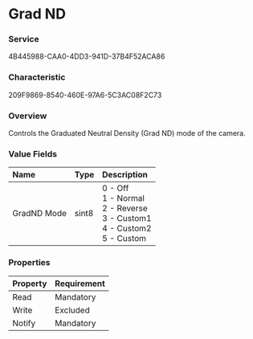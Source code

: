 # Grad ND

### Service

4B445988-CAA0-4DD3-941D-37B4F52ACA86

### Characteristic

209F9869-8540-460E-97A6-5C3AC08F2C73

### Overview

Controls the Graduated Neutral Density (Grad ND) mode of the camera.

### Value Fields

| Name | Type | Description |
|:--|:--|:--|
| GradND Mode | sint8 | 0 - Off<br>1 - Normal<br>2 - Reverse<br>3 - Custom1<br>4 - Custom2<br>5 - Custom |

### Properties

| Property | Requirement |
|:--|:--|
| Read | Mandatory |
| Write | Excluded |
| Notify | Mandatory |